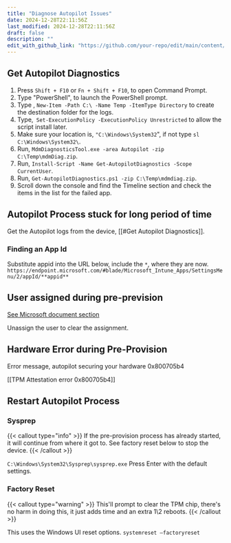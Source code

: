 ```yaml
---
title: "Diagnose Autopilot Issues"
date: 2024-12-28T22:11:56Z
last_modified: 2024-12-28T22:11:56Z
draft: false
description: ""
edit_with_github_link: "https://github.com/your-repo/edit/main/content/docs/DiagnoseAutopilotIssues.md"
---
```


## Get Autopilot Diagnostics

1. Press `Shift + F10` or  `Fn + Shift + F10`, to open Command Prompt.
2. Type "PowerShell", to launch the PowerShell prompt.
3. Type , `New-Item -Path C:\ -Name Temp -ItemType Directory` to create the destination folder for the logs.
4. Type,` Set-ExecutionPolicy -ExecutionPolicy Unrestricted` to allow the script install later.
5. Make sure your location is, `"C:\Windows\System32`", if not type  `sl C:\Windows\System32\`.
6. Run, `MdmDiagnosticsTool.exe -area Autopilot -zip C:\Temp\mdmDiag.zip`.
7. Run, `Install-Script -Name Get-AutopilotDiagnostics -Scope CurrentUser`.
8. Run, `Get-AutopilotDiagnostics.ps1 -zip C:\Temp\mdmdiag.zip`.
9. Scroll down the console and find the Timeline section and check the items in the list for the failed app.

## Autopilot Process stuck for long period of time

Get the Autopilot logs from the device, [[#Get Autopilot Diagnostics]].

### Finding an App Id

Substitute appid into the URL below, include the `*`, where they are now.
`https://endpoint.microsoft.com/#blade/Microsoft_Intune_Apps/SettingsMenu/2/appId/**appid**`

## User assigned during pre-prevision

[See Microsoft document section](https://learn.microsoft.com/en-us/autopilot/tutorial/user-driven/hybrid-azure-ad-join-assign-device-to-user#assign-autopilot-device-to-a-user-optional)

Unassign the user to clear the assignment.

## Hardware Error during Pre-Provision

Error message, autopilot securing your hardware 0x800705b4

[[TPM Attestation error 0x800705b4]]

## Restart Autopilot Process

### Sysprep

{{< callout type="info" >}}
If the pre-provision process has already started, it will continue from where it got to. See factory reset below to stop the device.
{{< /callout >}}

`C:\Windows\System32\Sysprep\sysprep.exe`
Press Enter with the default settings.

### Factory Reset

{{< callout type="warning" >}}
This'll prompt to clear the TPM chip, there's no harm in doing this, it just adds time and an extra 1\2 reboots.
{{< /callout >}}

This uses the Windows UI reset options.
`systemreset –factoryreset`
